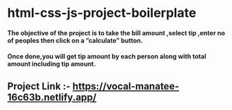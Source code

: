# html-css-js-project-boilerplate

#### The objective of the project is to take the bill amount ,select tip ,enter no of peoples then click on a ”calculate” button.
#### Once done,you will get tip amount by each person along with total amount including tip amount.

## Project Link :- https://vocal-manatee-16c63b.netlify.app/ 
